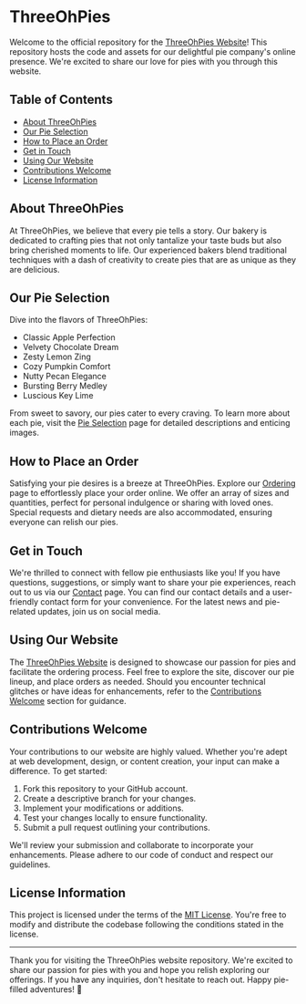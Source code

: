 # ThreeOhPies

Welcome to the official repository for the [ThreeOhPies Website](https://threeohpies.com/)! This repository hosts the code and assets for our delightful pie company's online presence. We're excited to share our love for pies with you through this website.

## Table of Contents

- [About ThreeOhPies](#about-threeohpies)
- [Our Pie Selection](#our-pie-selection)
- [How to Place an Order](#how-to-place-an-order)
- [Get in Touch](#get-in-touch)
- [Using Our Website](#using-our-website)
- [Contributions Welcome](#contributions-welcome)
- [License Information](#license-information)

## About ThreeOhPies

At ThreeOhPies, we believe that every pie tells a story. Our bakery is dedicated to crafting pies that not only tantalize your taste buds but also bring cherished moments to life. Our experienced bakers blend traditional techniques with a dash of creativity to create pies that are as unique as they are delicious.

## Our Pie Selection

Dive into the flavors of ThreeOhPies:

- Classic Apple Perfection
- Velvety Chocolate Dream
- Zesty Lemon Zing
- Cozy Pumpkin Comfort
- Nutty Pecan Elegance
- Bursting Berry Medley
- Luscious Key Lime

From sweet to savory, our pies cater to every craving. To learn more about each pie, visit the [Pie Selection](/pies) page for detailed descriptions and enticing images.

## How to Place an Order

Satisfying your pie desires is a breeze at ThreeOhPies. Explore our [Ordering](/order) page to effortlessly place your order online. We offer an array of sizes and quantities, perfect for personal indulgence or sharing with loved ones. Special requests and dietary needs are also accommodated, ensuring everyone can relish our pies.

## Get in Touch

We're thrilled to connect with fellow pie enthusiasts like you! If you have questions, suggestions, or simply want to share your pie experiences, reach out to us via our [Contact](/contact) page. You can find our contact details and a user-friendly contact form for your convenience. For the latest news and pie-related updates, join us on social media.

## Using Our Website

The [ThreeOhPies Website](https://threeohpies.com/) is designed to showcase our passion for pies and facilitate the ordering process. Feel free to explore the site, discover our pie lineup, and place orders as needed. Should you encounter technical glitches or have ideas for enhancements, refer to the [Contributions Welcome](#contributions-welcome) section for guidance.

## Contributions Welcome

Your contributions to our website are highly valued. Whether you're adept at web development, design, or content creation, your input can make a difference. To get started:

1. Fork this repository to your GitHub account.
2. Create a descriptive branch for your changes.
3. Implement your modifications or additions.
4. Test your changes locally to ensure functionality.
5. Submit a pull request outlining your contributions.

We'll review your submission and collaborate to incorporate your enhancements. Please adhere to our code of conduct and respect our guidelines.

## License Information

This project is licensed under the terms of the [MIT License](LICENSE). You're free to modify and distribute the codebase following the conditions stated in the license.

---

Thank you for visiting the ThreeOhPies website repository. We're excited to share our passion for pies with you and hope you relish exploring our offerings. If you have any inquiries, don't hesitate to reach out. Happy pie-filled adventures! 🥧
